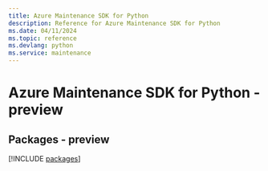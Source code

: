 ```yaml
---
title: Azure Maintenance SDK for Python
description: Reference for Azure Maintenance SDK for Python
ms.date: 04/11/2024
ms.topic: reference
ms.devlang: python
ms.service: maintenance
---
```

# Azure Maintenance SDK for Python - preview
## Packages - preview
[!INCLUDE [packages](maintenance-index.md)]